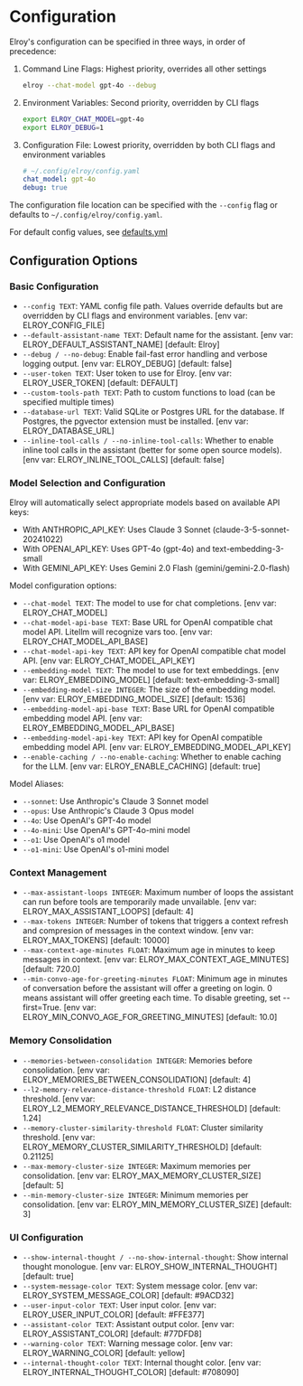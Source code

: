 # Configuration

Elroy's configuration can be specified in three ways, in order of precedence:

1. Command Line Flags: Highest priority, overrides all other settings
   ```bash
   elroy --chat-model gpt-4o --debug
   ```

2. Environment Variables: Second priority, overridden by CLI flags
   ```bash
   export ELROY_CHAT_MODEL=gpt-4o
   export ELROY_DEBUG=1
   ```

3. Configuration File: Lowest priority, overridden by both CLI flags and environment variables
   ```yaml
   # ~/.config/elroy/config.yaml
   chat_model: gpt-4o
   debug: true
   ```

The configuration file location can be specified with the `--config` flag or defaults to `~/.config/elroy/config.yaml`.

For default config values, see [defaults.yml](../elroy/defaults.yml)

## Configuration Options

### Basic Configuration
* `--config TEXT`: YAML config file path. Values override defaults but are overridden by CLI flags and environment variables. [env var: ELROY_CONFIG_FILE]
* `--default-assistant-name TEXT`: Default name for the assistant. [env var: ELROY_DEFAULT_ASSISTANT_NAME] [default: Elroy]
* `--debug / --no-debug`: Enable fail-fast error handling and verbose logging output. [env var: ELROY_DEBUG] [default: false]
* `--user-token TEXT`: User token to use for Elroy. [env var: ELROY_USER_TOKEN] [default: DEFAULT]
* `--custom-tools-path TEXT`: Path to custom functions to load (can be specified multiple times)
* `--database-url TEXT`: Valid SQLite or Postgres URL for the database. If Postgres, the pgvector extension must be installed. [env var: ELROY_DATABASE_URL]
* `--inline-tool-calls / --no-inline-tool-calls`: Whether to enable inline tool calls in the assistant (better for some open source models). [env var: ELROY_INLINE_TOOL_CALLS] [default: false]

### Model Selection and Configuration
Elroy will automatically select appropriate models based on available API keys:
- With ANTHROPIC_API_KEY: Uses Claude 3 Sonnet (claude-3-5-sonnet-20241022)
- With OPENAI_API_KEY: Uses GPT-4o (gpt-4o) and text-embedding-3-small
- With GEMINI_API_KEY: Uses Gemini 2.0 Flash (gemini/gemini-2.0-flash)

Model configuration options:
* `--chat-model TEXT`: The model to use for chat completions. [env var: ELROY_CHAT_MODEL]
* `--chat-model-api-base TEXT`: Base URL for OpenAI compatible chat model API. Litellm will recognize vars too. [env var: ELROY_CHAT_MODEL_API_BASE]
* `--chat-model-api-key TEXT`: API key for OpenAI compatible chat model API. [env var: ELROY_CHAT_MODEL_API_KEY]
* `--embedding-model TEXT`: The model to use for text embeddings. [env var: ELROY_EMBEDDING_MODEL] [default: text-embedding-3-small]
* `--embedding-model-size INTEGER`: The size of the embedding model. [env var: ELROY_EMBEDDING_MODEL_SIZE] [default: 1536]
* `--embedding-model-api-base TEXT`: Base URL for OpenAI compatible embedding model API. [env var: ELROY_EMBEDDING_MODEL_API_BASE]
* `--embedding-model-api-key TEXT`: API key for OpenAI compatible embedding model API. [env var: ELROY_EMBEDDING_MODEL_API_KEY]
* `--enable-caching / --no-enable-caching`: Whether to enable caching for the LLM. [env var: ELROY_ENABLE_CACHING] [default: true]

Model Aliases:
* `--sonnet`: Use Anthropic's Claude 3 Sonnet model
* `--opus`: Use Anthropic's Claude 3 Opus model
* `--4o`: Use OpenAI's GPT-4o model
* `--4o-mini`: Use OpenAI's GPT-4o-mini model
* `--o1`: Use OpenAI's o1 model
* `--o1-mini`: Use OpenAI's o1-mini model

### Context Management
* `--max-assistant-loops INTEGER`: Maximum number of loops the assistant can run before tools are temporarily made unvailable. [env var: ELROY_MAX_ASSISTANT_LOOPS] [default: 4]
* `--max-tokens INTEGER`: Number of tokens that triggers a context refresh and compresion of messages in the context window. [env var: ELROY_MAX_TOKENS] [default: 10000]
* `--max-context-age-minutes FLOAT`: Maximum age in minutes to keep messages in context. [env var: ELROY_MAX_CONTEXT_AGE_MINUTES] [default: 720.0]
* `--min-convo-age-for-greeting-minutes FLOAT`: Minimum age in minutes of conversation before the assistant will offer a greeting on login. 0 means assistant will offer greeting each time. To disable greeting, set --first=True. [env var: ELROY_MIN_CONVO_AGE_FOR_GREETING_MINUTES] [default: 10.0]

### Memory Consolidation
* `--memories-between-consolidation INTEGER`: Memories before consolidation. [env var: ELROY_MEMORIES_BETWEEN_CONSOLIDATION] [default: 4]
* `--l2-memory-relevance-distance-threshold FLOAT`: L2 distance threshold. [env var: ELROY_L2_MEMORY_RELEVANCE_DISTANCE_THRESHOLD] [default: 1.24]
* `--memory-cluster-similarity-threshold FLOAT`: Cluster similarity threshold. [env var: ELROY_MEMORY_CLUSTER_SIMILARITY_THRESHOLD] [default: 0.21125]
* `--max-memory-cluster-size INTEGER`: Maximum memories per consolidation. [env var: ELROY_MAX_MEMORY_CLUSTER_SIZE] [default: 5]
* `--min-memory-cluster-size INTEGER`: Minimum memories per consolidation. [env var: ELROY_MIN_MEMORY_CLUSTER_SIZE] [default: 3]

### UI Configuration
* `--show-internal-thought / --no-show-internal-thought`: Show internal thought monologue. [env var: ELROY_SHOW_INTERNAL_THOUGHT] [default: true]
* `--system-message-color TEXT`: System message color. [env var: ELROY_SYSTEM_MESSAGE_COLOR] [default: #9ACD32]
* `--user-input-color TEXT`: User input color. [env var: ELROY_USER_INPUT_COLOR] [default: #FFE377]
* `--assistant-color TEXT`: Assistant output color. [env var: ELROY_ASSISTANT_COLOR] [default: #77DFD8]
* `--warning-color TEXT`: Warning message color. [env var: ELROY_WARNING_COLOR] [default: yellow]
* `--internal-thought-color TEXT`: Internal thought color. [env var: ELROY_INTERNAL_THOUGHT_COLOR] [default: #708090]

